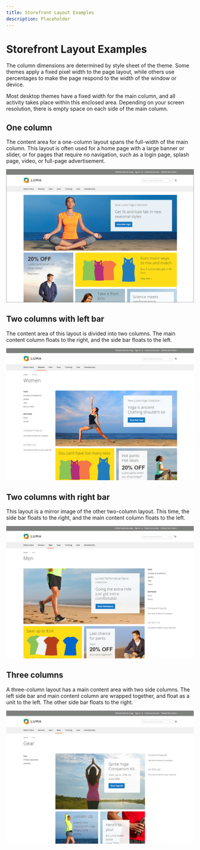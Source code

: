 ```yaml
---
title: Storefront Layout Examples
description: Placeholder
---
```

# Storefront Layout Examples

The column dimensions are determined by style sheet of the theme. Some themes apply a fixed pixel width to the page layout, while others use percentages to make the page respond to the width of the window or device.

Most desktop themes have a fixed width for the main column, and all activity takes place within this enclosed area. Depending on your screen resolution, there is empty space on each side of the main column.

## One column

The content area for a one-column layout spans the full-width of the main column. This layout is often used for a home page with a large banner or slider, or for pages that require no navigation, such as a login page, splash page, video, or full-page advertisement.

![Example of one-column layout](./assets/page-layout-1-col.png)<!-- zoom -->

## Two columns with left bar

The content area of this layout is divided into two columns. The main content column floats to the right, and the side bar floats to the left.

![Example of two columns with left bar](./assets/page-layout-2-col-left-bar.png)<!-- zoom -->

## Two columns with right bar

This layout is a mirror image of the other two-column layout. This time, the side bar floats to the right, and the main content column floats to the left.

![Example of two columns with right bar](./assets/page-layout-2-col-right-bar.png)<!-- zoom -->

## Three columns

A three-column layout has a main content area with two side columns. The left side bar and main content column are wrapped together, and float as a unit to the left. The other side bar floats to the right.

![Example of three columns](./assets/page-layout-3-col.png)<!-- zoom -->
